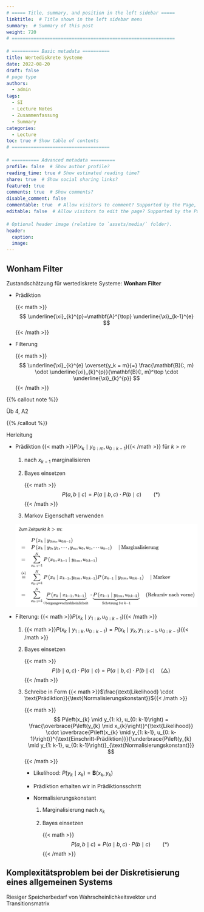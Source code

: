 ```yaml
---
# ===== Title, summary, and position in the left sidebar =====
linktitle:  # Title shown in the left sidebar menu
summary:  # Summary of this post
weight: 720
# ============================================================

# ========== Basic metadata ==========
title: Wertediskrete Systeme
date: 2022-08-20
draft: false
# page type
authors:
  - admin
tags:
  - SI
  - Lecture Notes
  - Zusammenfassung
  - Summary
categories:
  - Lecture
toc: true # Show table of contents
# ====================================

# ========== Advanced metadata =========
profile: false  # Show author profile?
reading_time: true # Show estimated reading time?
share: true  # Show social sharing links?
featured: true
comments: true  # Show comments?
disable_comment: false
commentable: true  # Allow visitors to comment? Supported by the Page, Post, and Book content types.
editable: false  # Allow visitors to edit the page? Supported by the Page, Post, and Book content types.

# Optional header image (relative to `assets/media/` folder).
header:
  caption: 
  image:  
---
```


## Wonham Filter

Zustandschätzung für wertediskrete Systeme: **Wonham Filter**

- Prädiktion

  {{< math >}}
  $$
  \underline{\xi}_{k}^{p}=\mathbf{A}^{\top} \underline{\xi}_{k-1}^{e}
  $$
  {{< /math >}} 

- Filterung

  {{< math >}}
  $$
  \underline{\xi}_{k}^{e} \overset{y_k = m}{=} \frac{\mathbf{B}(:, m) \odot \underline{\xi}_{k}^{p}}{\mathbf{B}(:, m)^\top \cdot \underline{\xi}_{k}^{p}}
  $$
  {{< /math >}} 

{{% callout note %}}

Üb 4, A2

{{% /callout %}}

Herleitung

- Prädiktion {{< math >}}$P(x_k \mid y_{0:m}, u_{0:k-1})${{< /math >}} für $k > m$

  1. nach $x_{k-1}$ marginalisieren

  2. Bayes einsetzen

     {{< math >}}
     $$
     P(a, b \mid c) = P(a \mid b, c) \cdot P(b \mid c) \qquad (\ast)
     $$
     {{< /math >}} 

  3. Markov Eigenschaft verwenden

  <img src="https://raw.githubusercontent.com/EckoTan0804/upic-repo/master/uPic/截屏2022-08-22%2010.14.29.png" alt="截屏2022-08-22 10.14.29" style="zoom:67%;" />

- Filterung: {{< math >}}$P\left(x_{k} \mid y_{1: k}, u_{0: k-1}\right)${{< /math >}} 

  1. {{< math >}}$P\left(x_{k} \mid y_{1: k}, u_{0: k-1}\right) = P(x_{k} \mid y_k, y_{1: k-1},  u_{0: k-1})${{< /math >}} 

  2. Bayes einsetzen

     {{< math >}}
     $$
     P(b \mid a, c) \cdot P(a \mid c)=P(a \mid b, c) \cdot P(b \mid c) \quad (\triangle)
     $$
     {{< /math >}} 

  3. Schreibe in Form {{< math >}}$\frac{\text{Likelihood} \cdot \text{Prädiktion}}{\text{Normalisierungskonstant}}${{< /math >}} 

     {{< math >}}
     $$
     P\left(x_{k} \mid y_{1: k}, u_{0: k-1}\right) = \frac{\overbrace{P\left(y_{k} \mid x_{k}\right)}^{\text{Likelihood}} \cdot \overbrace{P\left(x_{k} \mid y_{1: k-1}, u_{0: k-1}\right)}^{\text{Einschritt-Prädiktion}}}{\underbrace{P\left(y_{k} \mid y_{1: k-1}, u_{0: k-1}\right)}_{\text{Normalisierungskonstant}}}
     $$
     {{< /math >}} 

     - Likelihood: $P\left(y_{k} \mid x_{k}\right) = \mathbf{B}(x_k, y_k)$

     - Prädiktion erhalten wir in Prädiktionsschritt

     - Normalisierungskonstant

       1. Marginalisierung nach $x_k$

       2. Bayes einsetzen

          {{< math >}}
          $$
          P(a, b \mid c) = P(a \mid b, c) \cdot P(b \mid c) \qquad (\ast)
          $$
          {{< /math >}} 

## Komplexitätsproblem bei der Diskretisierung eines allgemeinen Systems

Riesiger Speicherbedarf von Wahrscheinlichkeitsvektor und Transitionsmatrix